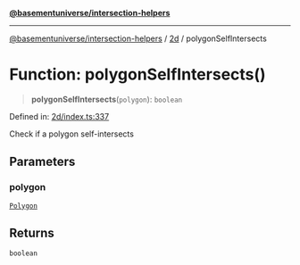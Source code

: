 [**@basementuniverse/intersection-helpers**](../../README.md)

***

[@basementuniverse/intersection-helpers](../../README.md) / [2d](../README.md) / polygonSelfIntersects

# Function: polygonSelfIntersects()

> **polygonSelfIntersects**(`polygon`): `boolean`

Defined in: [2d/index.ts:337](https://github.com/basementuniverse/intersection-helpers/blob/98a1762f467a7b92d986d7a09e3582c961f718d2/src/2d/index.ts#L337)

Check if a polygon self-intersects

## Parameters

### polygon

[`Polygon`](../types/type-aliases/Polygon.md)

## Returns

`boolean`
